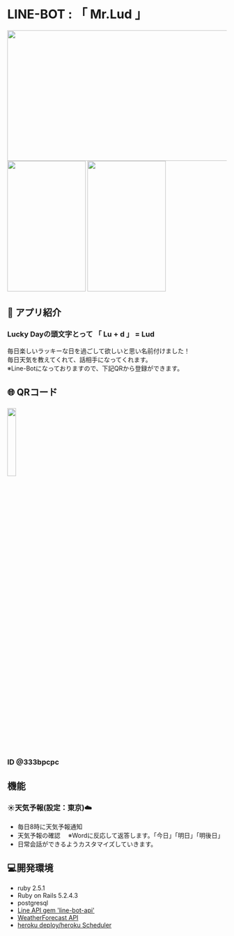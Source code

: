 # LINE-BOT : 「 Mr.Lud 」
<p align="left">
  <img src="https://user-images.githubusercontent.com/61730661/86811729-34783f80-c0b9-11ea-97f9-0c524ee1a6f0.png" height="300px;" width="600px;" />
  <img src="https://user-images.githubusercontent.com/61730661/86810299-bb2c1d00-c0b7-11ea-825b-6d4547c6be9c.jpeg" height="300px;" width="180px;" />
  <img src="https://user-images.githubusercontent.com/61730661/86810295-ba938680-c0b7-11ea-89be-6783c3b0c292.jpeg" height="300px;" width="180px;" />
</p>

## :iphone: アプリ紹介
### Lucky Dayの頭文字とって 「 Lu + d 」 = Lud <br>
毎日楽しいラッキーな日を過ごして欲しいと思い名前付けました！ <br>
毎日天気を教えてくれて、話相手になってくれます。 <br>
※Line-Botになっておりますので、下記QRから登録ができます。 <br>

## 🌐 QRコード

### <img src="https://user-images.githubusercontent.com/61730661/86807170-95e9df80-c0b4-11ea-873d-c8f0279477e4.png" width=20% > 
### ID @333bpcpc

## 機能
### :sunny:天気予報(設定：東京):cloud:
- 毎日8時に天気予報通知
- 天気予報の確認 　※Wordに反応して返答します。「今日」「明日」「明後日」
- 日常会話ができるようカスタマイズしていきます。

## :computer:開発環境
- ruby 2.5.1
- Ruby on Rails 5.2.4.3
- postgresql
- <a href="https://developers.line.biz/ja/">Line API  gem 'line-bot-api'</a>
- <a href="https://ja.weather-forecast.com/">WeatherForecast API</a>
- <a href="https://jp.heroku.com/">heroku  deploy/heroku Scheduler</a>



